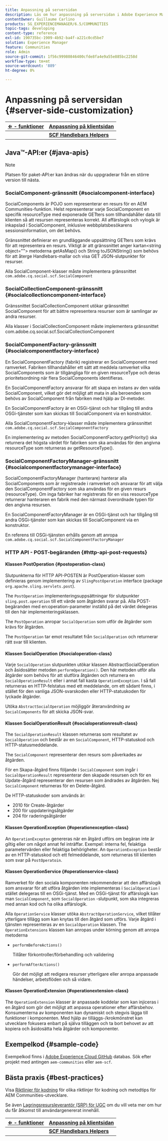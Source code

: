 ```yaml
---
title: Anpassning på serversidan
description: Läs om hur anpassning på serversidan i Adobe Experience Manager Communities.
contentOwner: Guillaume Carlino
products: SG_EXPERIENCEMANAGER/6.5/COMMUNITIES
topic-tags: developing
content-type: reference
exl-id: 190735bc-1909-4b92-ba4f-a221c0cd5be7
solution: Experience Manager
feature: Communities
role: Admin
source-git-commit: 1f56c99980846400cfde8fa4e9a55e885bc2258d
workflow-type: tm+mt
source-wordcount: '889'
ht-degree: 0%

---
```


# Anpassning på serversidan {#server-side-customization}

| **[⇐ - funktioner](essentials.md)** | **[Anpassning på klientsidan](client-customize.md)** |
|---|---|
|   | **[SCF Handlebars Helpers](handlebars-helpers.md)** |

## Java™-API:er {#java-apis}

>[!NOTE]
>
>Platsen för paket-API:er kan ändras när du uppgraderar från en större version till nästa.

### SocialComponent-gränssnitt {#socialcomponent-interface}

SocialComponents är POJO som representerar en resurs för en AEM Communities-funktion. Helst representerar varje SocialComponent en specifik resourceType med exponerade GETters som tillhandahåller data till klienten så att resursen representeras korrekt. All affärslogik och vylogik är inkapslad i SocialComponent, inklusive webbplatsbesökarens sessionsinformation, om det behövs.

Gränssnittet definierar en grundläggande uppsättning GETters som krävs för att representera en resurs. Viktigt är att gränssnittet anger kartan&lt;string object=&quot;&quot;> metoderna getAsMap() och String toJSONString() som behövs för att återge Handlebars-mallar och visa GET JSON-slutpunkter för resurser.

Alla SocialComponent-klasser måste implementera gränssnittet `com.adobe.cq.social.scf.SocialComponent`

### SocialCollectionComponent-gränssnitt {#socialcollectioncomponent-interface}

Gränssnittet SocialCollectionComponent utökar gränssnittet SocialComponent för att bättre representera resurser som är samlingar av andra resurser.

Alla klasser i SocialCollectionComponent måste implementera gränssnittet com.adobe.cq.social.scf.SocialCollectionComponent

### SocialComponentFactory-gränssnitt {#socialcomponentfactory-interface}

En SocialComponentFactory (fabrik) registrerar en SocialComponent med ramverket. Fabriken tillhandahåller ett sätt att meddela ramverket vilka SocialComponents som är tillgängliga för en given resourceType och deras prioritetsordning när flera SocialComponents identifieras.

En SocialComponentFactory ansvarar för att skapa en instans av den valda SocialComponent, vilket gör det möjligt att mata in alla beroenden som behövs av SocialComponent från fabriken med hjälp av DI-metoder.

En SocialComponentFactory är en OSGi-tjänst och har tillgång till andra OSGi-tjänster som kan skickas till SocialComponent via en konstruktor.

Alla SocialComponentFactory-klasser måste implementera gränssnittet `com.adobe.cq.social.scf.SocialComponentFactory`

En implementering av metoden SocialComponentFactory.getPriority() ska returnera det högsta värdet för fabriken som ska användas för den angivna resourceType som returneras av getResourceType().

### SocialComponentFactoryManager-gränssnitt {#socialcomponentfactorymanager-interface}

SocialComponentFactoryManager (hanterare) hanterar alla SocialComponents som är registrerade i ramverket och ansvarar för att välja den SocialComponentFactory som ska användas för en given resurs (resourceType). Om inga fabriker har registrerats för en viss resourceType returnerar hanteraren en fabrik med den närmast överordnade typen för den angivna resursen.

En SocialComponentFactoryManager är en OSGi-tjänst och har tillgång till andra OSGi-tjänster som kan skickas till SocialComponent via en konstruktor.

En referens till OSGi-tjänsten erhålls genom att anropa `com.adobe.cq.social.scf.SocialComponentFactoryManager`

### HTTP API - POST-begäranden {#http-api-post-requests}

#### Klassen PostOperation {#postoperation-class}

Slutpunkterna för HTTP API-POSTEN är PostOperation-klasser som definieras genom implementering av `SlingPostOperation` interface (package `org.apache.sling.servlets.post`).

The `PostOperation` implementeringsuppsättningar för slutpunkter `sling.post.operation` till ett värde som åtgärden svarar på. Alla POST-begäranden med en:operation-parameter inställd på det värdet delegeras till den här implementeringsklassen.

The `PostOperation` anropar `SocialOperation` som utför de åtgärder som krävs för åtgärden.

The `PostOperation` tar emot resultatet från `SocialOperation` och returnerar rätt svar till klienten.

#### Klassen SocialOperation {#socialoperation-class}

Varje `SocialOperation` slutpunkten utökar klassen AbstractSocialOperation och åsidosätter metoden `performOperation()`. Den här metoden utför alla åtgärder som behövs för att slutföra åtgärden och returnera en `SocialOperationResult` eller i annat fall kasta `OperationException`. I så fall returneras en HTTP-felstatus med ett meddelande, om ett sådant finns, i stället för den vanliga JSON-svarskoden eller HTTP-statuskoden för lyckade åtgärder.

Utöka `AbstractSocialOperation` möjliggör återanvändning av `SocialComponents` för att skicka JSON-svar.

#### Klassen SocialOperationResult {#socialoperationresult-class}

The `SocialOperationResult` klassen returneras som resultatet av `SocialOperation` och består av en `SocialComponent`, HTTP-statuskod och HTTP-statusmeddelande.

The `SocialComponent` representerar den resurs som påverkades av åtgärden.

För en Skapa-åtgärd finns följande i `SocialComponent` som ingår i `SocialOperationResult` representerar den skapade resursen och för en Update-åtgärd representerar den resursen som ändrades av åtgärden. Nej `SocialComponent` returneras för en Delete-åtgärd.

De HTTP-statuskoder som används är:

* 2010 för Create-åtgärder
* 200 för uppdateringsåtgärder
* 204 för raderingsåtgärder

#### Klassen OperationException {#operationexception-class}

An `OperationExcepton` genereras när en åtgärd utförs om begäran inte är giltig eller om något annat fel inträffar. Exempel: interna fel, felaktiga parametervärden eller felaktiga behörigheter. An `OperationException` består av en HTTP-statuskod och ett felmeddelande, som returneras till klienten som svar på `PostOperatoin`.

#### Klassen OperationService {#operationservice-class}

Ramverket för den sociala komponenten rekommenderar att den affärslogik som ansvarar för att utföra åtgärden inte implementeras i `SocialOperation` i stället delegeras till en OSGi-tjänst. Med en OSGi-tjänst för affärslogik kan man `SocialComponent`, som `SocialOperation` -slutpunkt, som ska integreras med annan kod och ha olika affärslogik.

Alla `OperationService` klasser utöka `AbstractOperationService`, vilket tillåter ytterligare tillägg som kan knytas till den åtgärd som utförs. Varje åtgärd i tjänsten representeras av en `SocialOperation` klassen. The `OperationExtensions` klassen kan anropas under körning genom att anropa metoderna

* `performBeforeActions()`

  Tillåter förkontroller/förbehandling och validering
* `performAfterActions()`

  Gör det möjligt att redigera resurser ytterligare eller anropa anpassade händelser, arbetsflöden och så vidare.

#### Klassen OperationExtension {#operationextension-class}

The `OperationExtension` klasser är anpassade koddelar som kan injiceras i en åtgärd som gör det möjligt att anpassa operationer efter affärsbehov. Konsumenterna av komponenten kan dynamiskt och stegvis lägga till funktioner i komponenten. Med hjälp av tilläggs-/krokmönstret kan utvecklare fokusera enbart på själva tilläggen och ta bort behovet av att kopiera och åsidosätta hela åtgärder och komponenter.

## Exempelkod {#sample-code}

Exempelkod finns i [Adobe Experience Cloud GitHub](https://github.com/Adobe-Marketing-Cloud) databas. Sök efter projekt med antingen `aem-communities` eller `aem-scf`.

## Bästa praxis {#best-practices}

Visa [Riktlinjer för kodning](code-guide.md) för olika riktlinjer för kodning och metodtips för AEM Communities-utvecklare.

Se även [Lagringsresursleverantör (SRP) för UGC](srp.md) om du vill veta mer om hur du får åtkomst till användargenererat innehåll.

| **[⇐ - funktioner](essentials.md)** | **[Anpassning på klientsidan](client-customize.md)** |
|---|---|
|   | **[SCF Handlebars Helpers](handlebars-helpers.md)** |
